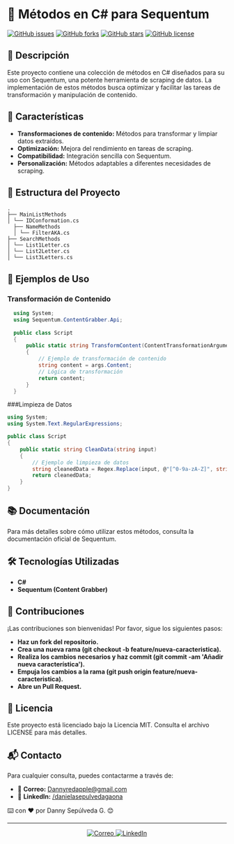 # 📂 Métodos en C# para Sequentum

[![GitHub issues](https://img.shields.io/github/issues/Dannyredapple/CSharpMethods)](https://github.com/Dannyredapple/CSharpMethods/issues)
[![GitHub forks](https://img.shields.io/github/forks/Dannyredapple/CSharpMethods)](https://github.com/Dannyredapple/CSharpMethods/network)
[![GitHub stars](https://img.shields.io/github/stars/Dannyredapple/CSharpMethods)](https://github.com/Dannyredapple/CSharpMethods/stargazers)
[![GitHub license](https://img.shields.io/github/license/Dannyredapple/CSharpMethods/)](https://github.com/Dannyredapple/CSharpMethods/blob/main/LICENSE)

## 🌟 Descripción

Este proyecto contiene una colección de métodos en C# diseñados para su uso con Sequentum, una potente herramienta de scraping de datos. La implementación de estos métodos busca optimizar y facilitar las tareas de transformación y manipulación de contenido.

## 🚀 Características

- **Transformaciones de contenido:** Métodos para transformar y limpiar datos extraídos.
- **Optimización:** Mejora del rendimiento en tareas de scraping.
- **Compatibilidad:** Integración sencilla con Sequentum.
- **Personalización:** Métodos adaptables a diferentes necesidades de scraping.

## 📂 Estructura del Proyecto

```plaintext
.
├── MainListMethods
│ └── IDConformation.cs
  ├── NameMethods
  │ └── FilterAKA.cs
├── SearchMethods
│ └── List1Letter.cs
│ └── List2Letter.cs
│ └── List3Letters.cs
```
## 📜 Ejemplos de Uso

### Transformación de Contenido

```csharp
  using System;
  using Sequentum.ContentGrabber.Api;
  
  public class Script
  {
      public static string TransformContent(ContentTransformationArguments args)
      {
          // Ejemplo de transformación de contenido
          string content = args.Content;
          // Lógica de transformación
          return content;
      }
  }
```
###Limpieza de Datos

```csharp
using System;
using System.Text.RegularExpressions;

public class Script
{
    public static string CleanData(string input)
    {
        // Ejemplo de limpieza de datos
        string cleanedData = Regex.Replace(input, @"[^0-9a-zA-Z]", string.Empty);
        return cleanedData;
    }
}
```
## 📚 Documentación
Para más detalles sobre cómo utilizar estos métodos, consulta la documentación oficial de Sequentum.

## 🛠️ Tecnologías Utilizadas
- **C#**
- **Sequentum (Content Grabber)**

## 🤝 Contribuciones
¡Las contribuciones son bienvenidas! Por favor, sigue los siguientes pasos:

- **Haz un fork del repositorio.**
- **Crea una nueva rama (git checkout -b feature/nueva-caracteristica).**
- **Realiza los cambios necesarios y haz commit (git commit -am 'Añadir nueva característica').**
- **Empuja los cambios a la rama (git push origin feature/nueva-caracteristica).**
- **Abre un Pull Request.**

## 📝 Licencia
Este proyecto está licenciado bajo la Licencia MIT. Consulta el archivo LICENSE para más detalles.

## 📬 Contacto

Para cualquier consulta, puedes contactarme a través de:

- 📧 **Correo:** [Dannyredapple@gmail.com](Dannyredapple@gmail.com)
- 💼 **LinkedIn:** [/danielasepulvedagaona](https://www.linkedin.com/in/danielasepulvedagaona/)

⌨️ con ❤️ por Danny Sepúlveda G. 😊

---
<p align="center">
  <a href="Dannyredapple@gmail.com">
    <img src="https://img.shields.io/badge/Email-D14836?style=for-the-badge&logo=gmail&logoColor=white" alt="Correo">
  </a>
  <a href="https://www.linkedin.com/in/danielasepulvedagaona/">
    <img src="https://img.shields.io/badge/LinkedIn-0A66C2?style=for-the-badge&logo=linkedin&logoColor=white" alt="LinkedIn">
  </a>

</p>
